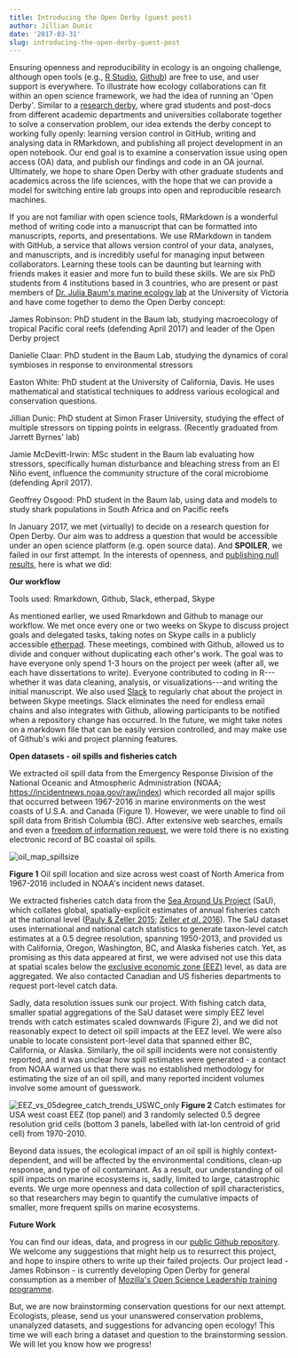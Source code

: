 ```yaml
---
title: Introducing the Open Derby (guest post)
author: Jillian Dunic
date: '2017-03-31'
slug: introducing-the-open-derby-guest-post
---
```


Ensuring openness and reproducibility in ecology is an ongoing challenge, although open tools (e.g., [R Studio](http://rmarkdown.rstudio.com/), [Github](https://github.com/)) are free to use, and user support is everywhere. To illustrate how ecology collaborations can fit within an open science framework, we had the idea of running an 'Open Derby'. Similar to a [research derby](https://www.researchgate.net/publication/257197202_The_'Research_Derby'_A_pressure_cooker_for_creative_and_collaborative_science_the_Earth_2_Ocean_Research_Derby), where grad students and post-docs from different academic departments and universities collaborate together to solve a conservation problem, our idea extends the derby concept to working fully openly: learning version control in GitHub, writing and analysing data in RMarkdown, and publishing all project development in an open notebook. Our end goal is to examine a conservation issue using open access (OA) data, and publish our findings and code in an OA journal. Ultimately, we hope to share Open Derby with other graduate students and academics across the life sciences, with the hope that we can provide a model for switching entire lab groups into open and reproducible research machines.

If you are not familiar with open science tools, RMarkdown is a wonderful method of writing code into a manuscript that can be formatted into manuscripts, reports, and presentations. We use RMarkdown in tandem with GitHub, a service that allows version control of your data, analyses, and manuscripts, and is incredibly useful for managing input between collaborators. Learning these tools can be daunting but learning with friends makes it easier and more fun to build these skills. We are six PhD students from 4 institutions based in 3 countries, who are present or past members of [Dr. Julia Baum's marine ecology lab](http://baumlab.weebly.com) at the University of Victoria and have come together to demo the Open Derby concept:

James Robinson: PhD student in the Baum lab, studying macroecology of tropical Pacific coral reefs (defending April 2017) and leader of the Open Derby project

Danielle Claar: PhD student in the Baum Lab, studying the dynamics of coral symbioses in response to environmental stressors

Easton White: PhD student at the University of California, Davis. He uses mathematical and statistical techniques to address various ecological and conservation questions.

Jillian Dunic: PhD student at Simon Fraser University, studying the effect of multiple stressors on tipping points in eelgrass. (Recently graduated from Jarrett Byrnes' lab)

Jamie McDevitt-Irwin: MSc student in the Baum lab evaluating how stressors, specifically human disturbance and bleaching stress from an El Niño event, influence the community structure of the coral microbiome (defending April 2017).

Geoffrey Osgood: PhD student in the Baum lab, using data and models to study shark populations in South Africa and on Pacific reefs

In January 2017, we met (virtually) to decide on a research question for Open Derby. Our aim was to address a question that would be accessible under an open science platform (e.g. open source data). And **SPOILER**, we failed in our first attempt. In the interests of openness, and [publishing null results](http://blogs.plos.org/everyone/2015/02/25/positively-negative-new-plos-one-collection-focusing-negative-null-inconclusive-results/), here is what we did:

**Our workflow**

Tools used: Rmarkdown, Github, Slack, etherpad, Skype

As mentioned earlier, we used Rmarkdown and Github to manage our workflow. We met once every one or two weeks on Skype to discuss project goals and delegated tasks, taking notes on Skype calls in a publicly accessible [etherpad](https://public.etherpad-mozilla.org/). These meetings, combined with Github, allowed us to divide and conquer without duplicating each other's work. The goal was to have everyone only spend 1-3 hours on the project per week (after all, we each have dissertations to write). Everyone contributed to coding in R---whether it was data cleaning, analysis, or visualizations---and writing the initial manuscript. We also used [Slack](https://slack.com/) to regularly chat about the project in between Skype meetings. Slack eliminates the need for endless email chains and also integrates with Github, allowing participants to be notified when a repository change has occurred. In the future, we might take notes on a markdown file that can be easily version controlled, and may make use of Github's wiki and project planning features.

**Open datasets - oil spills and fisheries catch**

We extracted oil spill data from the Emergency Response Division of the National Oceanic and Atmospheric Administration (NOAA; <https://incidentnews.noaa.gov/raw/index>) which recorded all major spills that occurred between 1967-2016 in marine environments on the west coasts of U.S.A. and Canada (Figure 1). However, we were unable to find oil spill data from British Columbia (BC). After extensive web searches, emails and even a [freedom of information request](https://www.ontario.ca/page/how-make-freedom-information-request), we were told there is no existing electronic record of BC coastal oil spills.

![oil_map_spillsize](http://www.imachordata.com/wp-content/uploads/2017/03/oil_map_spillsize-300x191.png)

**Figure 1** Oil spill location and size across west coast of North America from 1967-2016 included in NOAA's incident news dataset.

We extracted fisheries catch data from the [Sea Around Us Project](http://www.seaaroundus.org/) (SaU), which collates global, spatially-explicit estimates of annual fisheries catch at the national level ([Pauly & Zeller 2015](http://www.seaaroundus.org/doc/Researcher+Publications/dzeller/PDF/Papers/2016/Pauly%26Zeller-Global-Catch-Nature-Communications-2016.pdf); [Zeller _et al_. 2016](http://www.sciencedirect.com/science/article/pii/S0308597X16302421)). The SaU dataset uses international and national catch statistics to generate taxon-level catch estimates at a 0.5 degree resolution, spanning 1950-2013, and provided us with California, Oregon, Washington, BC, and Alaska fisheries catch. Yet, as promising as this data appeared at first, we were advised not use this data at spatial scales below the [exclusive economic zone (EEZ)](http://oceanservice.noaa.gov/facts/eez.html) level, as data are aggregated. We also contacted Canadian and US fisheries departments to request port-level catch data.

Sadly, data resolution issues sunk our project. With fishing catch data, smaller spatial aggregations of the SaU dataset were simply EEZ level trends with catch estimates scaled downwards (Figure 2), and we did not reasonably expect to detect oil spill impacts at the EEZ level. We were also unable to locate consistent port-level data that spanned either BC, California, or Alaska. Similarly, the oil spill incidents were not consistently reported, and it was unclear how spill estimates were generated - a contact from NOAA warned us that there was no established methodology for estimating the size of an oil spill, and many reported incident volumes involve some amount of guesswork.

![EEZ_vs_05degree_catch_trends_USWC_only](http://www.imachordata.com/wp-content/uploads/2017/03/EEZ_vs_05degree_catch_trends_USWC_only-300x191.png)
**Figure 2** Catch estimates for USA west coast EEZ (top panel) and 3 randomly selected 0.5 degree resolution grid cells (bottom 3 panels, labelled with lat-lon centroid of grid cell) from 1970-2010.

Beyond data issues, the ecological impact of an oil spill is highly context-dependent, and will be affected by the environmental conditions, clean-up response, and type of oil contaminant. As a result, our understanding of oil spill impacts on marine ecosystems is, sadly, limited to large, catastrophic events. We urge more openness and data collection of spill characteristics, so that researchers may begin to quantify the cumulative impacts of smaller, more frequent spills on marine ecosystems.

**Future Work**

You can find our ideas, data, and progress in our [public Github repository](https://github.com/baumlab/open-science-project). We welcome any suggestions that might help us to resurrect this project, and hope to inspire others to write up their failed projects. Our project lead - James Robinson - is currently developing Open Derby for general consumption as a member of [Mozilla's Open Science Leadership training programme](https://mozilla.github.io/leadership-training/projects/).

But, we are now brainstorming conservation questions for our next attempt. Ecologists, please, send us your unanswered conservation problems, unanalyzed datasets, and suggestions for advancing open ecology! This time we will each bring a dataset and question to the brainstorming session. We will let you know how we progress!
